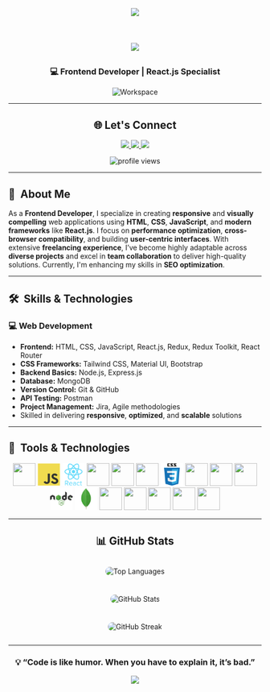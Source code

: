 <p align="center">
  <img src="https://capsule-render.vercel.app/api?type=waving&color=gradient&text=Hello!&height=100&section=header"/>
</p>

<h1 align="center">
  <a href="https://git.io/typing-svg">
    <img src="https://readme-typing-svg.herokuapp.com/?lines=I+am+Muhamed+Khalil;Frontend+Developer;Nice+to+meet+you+%F0%9F%91%8B&center=true&size=30">
  </a>
</h1>
<h3 align="center">💻 Frontend Developer | React.js Specialist</h3>

<p align="center">
  <img src="https://raw.githubusercontent.com/SP-XD/SP-XD/main/images/dev-working_rounded.gif" width="40%" alt="Workspace" />
</p>

---

<h2 align="center">🌐 Let's Connect</h2>

<p align="center">
  <a href="https://www.linkedin.com/in/muhamad-khalil-912529371">
    <img height="50" src="https://user-images.githubusercontent.com/46517096/166973395-19676cd8-f8ec-4abf-83ff-da8243505b82.png"/>
  </a>
  <a href="https://your-portfolio-link.com">
    <img height="50" src="https://user-images.githubusercontent.com/46517096/166972883-f5f1d88c-0246-4374-88ac-ded0f2cf0699.png"/>
  </a>
  <a href="mailto:medo.khalil.01.18@gmail.com">
    <img height="50" src="https://user-images.githubusercontent.com/46517096/166974368-9798f39f-1f46-499c-b14e-81f0a3f83a06.png"/>
  </a>
</p>

<p align="center">
  <img src="https://komarev.com/ghpvc/?username=Muhamad-Khalil&style=flat&color=orange&label=PROFILE+VIEWS" alt="profile views"/>
</p>

---

<h2>🚀 &nbsp;About Me</h2>

As a **Frontend Developer**, I specialize in creating **responsive** and **visually compelling** web applications using **HTML**, **CSS**, **JavaScript**, and **modern frameworks** like **React.js**. I focus on **performance optimization**, **cross-browser compatibility**, and building **user-centric interfaces**. With extensive **freelancing experience**, I’ve become highly adaptable across **diverse projects** and excel in **team collaboration** to deliver high-quality solutions. Currently, I'm enhancing my skills in **SEO optimization**.

---

<h2>🛠️ &nbsp;Skills & Technologies</h2>

### 💻 **Web Development**
- **Frontend:** HTML, CSS, JavaScript, React.js, Redux, Redux Toolkit, React Router  
- **CSS Frameworks:** Tailwind CSS, Material UI, Bootstrap  
- **Backend Basics:** Node.js, Express.js  
- **Database:** MongoDB  
- **Version Control:** Git & GitHub  
- **API Testing:** Postman  
- **Project Management:** Jira, Agile methodologies  
- Skilled in delivering **responsive**, **optimized**, and **scalable** solutions  

---

<h2>🧰 &nbsp;Tools & Technologies</h2>

<p align="center">
  <!-- Core Tools -->
  <img src="https://cdn.jsdelivr.net/gh/devicons/devicon/icons/vscode/vscode-original.svg" width="45" height="45" />
  <img src="https://raw.githubusercontent.com/devicons/devicon/master/icons/javascript/javascript-original.svg" width="45" height="45" />
  <img src="https://raw.githubusercontent.com/devicons/devicon/master/icons/react/react-original-wordmark.svg" width="45" height="45" />
  <img src="https://cdn.jsdelivr.net/gh/devicons/devicon/icons/redux/redux-original.svg" width="45" height="45" />
  <img src="https://cdn.jsdelivr.net/gh/devicons/devicon/icons/reactrouter/reactrouter-original.svg" width="45" height="45" />
  <img src="https://cdn.jsdelivr.net/gh/devicons/devicon/icons/html5/html5-original.svg" width="45" height="45" />
  <img src="https://raw.githubusercontent.com/devicons/devicon/master/icons/css3/css3-original-wordmark.svg" width="45" height="45" />

  <!-- Styling Frameworks -->
  <img src="https://www.vectorlogo.zone/logos/tailwindcss/tailwindcss-icon.svg" width="45" height="45" />
  <img src="https://cdn.jsdelivr.net/gh/devicons/devicon/icons/materialui/materialui-original.svg" width="45" height="45" />
  <img src="https://cdn.jsdelivr.net/gh/devicons/devicon@latest/icons/bootstrap/bootstrap-original-wordmark.svg" width="45" height="45" />

  <!-- Backend & DB -->
  <img src="https://raw.githubusercontent.com/devicons/devicon/master/icons/nodejs/nodejs-original-wordmark.svg" width="45" height="45" />
  <img src="https://raw.githubusercontent.com/devicons/devicon/master/icons/mongodb/mongodb-original.svg" width="45" height="45" />

  <!-- Tools -->
  <img src="https://cdn.jsdelivr.net/gh/devicons/devicon/icons/postman/postman-original.svg" width="45" height="45" />
  <img src="https://cdn.jsdelivr.net/gh/devicons/devicon/icons/git/git-original.svg" width="45" height="45" />
  <img src="https://cdn.jsdelivr.net/gh/devicons/devicon/icons/github/github-original.svg" width="45" height="45" />
  <img src="https://cdn.jsdelivr.net/gh/devicons/devicon/icons/figma/figma-original.svg" width="45" height="45" />
  <img src="https://cdn.jsdelivr.net/gh/devicons/devicon/icons/jira/jira-original.svg" width="45" height="45" />
</p>

---

<h2 align="center">📊 GitHub Stats</h2>

<div align="center" style="display: flex; flex-direction: column; align-items: center; gap: 10px;">

  <img 
    src="https://github-readme-stats.vercel.app/api/top-langs/?username=Muhamad-khalil&layout=compact&langs_count=6&theme=default" 
    alt="Top Languages" 
    width="450" 
    height="180"
    style="object-fit: cover; border-radius: 10px;"
  />

  <img 
    src="https://github-readme-stats.vercel.app/api?username=Muhamad-khalil&show_icons=true&theme=default" 
    alt="GitHub Stats" 
    width="450" 
    height="180"
    style="object-fit: cover; border-radius: 10px;"
  />

  <img 
    src="https://github-readme-streak-stats.herokuapp.com/?user=Muhamad-khalil&theme=default" 
    alt="GitHub Streak" 
    width="450" 
    height="180"
    style="object-fit: cover; border-radius: 10px;"
  />

</div>



---

<h3 align="center">💡 “Code is like humor. When you have to explain it, it’s bad.”</h3>

<p align="center">
  <img src="https://capsule-render.vercel.app/api?type=waving&color=gradient&height=100&section=footer"/>
</p>
